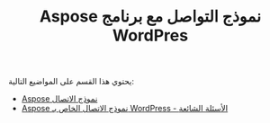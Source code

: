 ﻿---
title: Aspose نموذج التواصل مع برنامج WordPres
second_title: Aspose Contact Form Documen
type: docs
url: /ar/aspose-contact-form-for-wordpress/
description: قم بإنشاء نماذج الاتصال وإدارتها باستخدام العلامات أو باستخدام نماذج النماذج الخاصة بنا. يمكن لعملائك ملء النماذج على صفحة WordPress وستحصل على بيانات البريد الإلكتروني via. يوفر نموذج الاتصال Aspose أيضًا نموذج ويب لميزة Excel. يمكن للمستخدمين ملء البيانات في نماذج WordPress، والتي يتم إضافتها بعد ذلك إلى ورقة Excel. يمكنك عرض البيانات من جميع العملاء داخل صفحة WordPress الخاصة بك
weight: 10
kwords: Excel, Office Cloud, REST API, Spreadsheet, PDF, CSV, Json, Markdwon, Aspose نموذج الاتصال لـ WordPress
---
يحتوي هذا القسم على المواضيع التالية:

- [Aspose نموذج الاتصال](/cells/ar/aspose-contact-form/)
- [Aspose نموذج الاتصال الخاص بـ WordPress - الأسئلة الشائعة](/cells/ar/aspose-contact-form-for-wordpress-faqs/)

